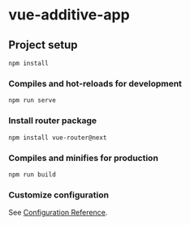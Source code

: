 # vue-additive-app

## Project setup
```
npm install
```

### Compiles and hot-reloads for development
```
npm run serve
```

### Install router package
```
npm install vue-router@next
```

### Compiles and minifies for production
```
npm run build
```

### Customize configuration
See [Configuration Reference](https://cli.vuejs.org/config/).
